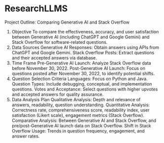 # ResearchLLMS
Project Outline: Comparing Generative AI and Stack Overflow
1. Objective
To compare the effectiveness, accuracy, and user satisfaction between Generative AI (including ChatGPT and Google Gemini) and Stack Overflow for software-related questions.
2. Data Sources
Generative AI Responses: Obtain answers using APIs from ChatGPT and Google Gemini.
Stack Overflow Posts: Extract questions and their accepted answers via database.
3. Time Frame
Pre-Generative AI Launch: Analyze Stack Overflow data before November 30, 2022.
Post-Generative AI Launch: Focus on questions posted after November 30, 2022, to identify potential shifts.
4. Question Selection Criteria
Languages: Focus on Python and Java.
Question Types: Include debugging, conceptual, and implementation questions.
Votes and Acceptance: Select questions with higher upvotes and accepted answers for quality assurance.
7. Data Analysis Plan
Qualitative Analysis: Depth and relevance of answers, readability, question understanding.
Quantitative Analysis: Correctness rate, comprehensiveness score, readability index, user satisfaction (Likert scale), engagement metrics (Stack Overflow).
Comparative Analysis: Between Generative AI and Stack Overflow, and pre/post-Generative AI launch data on Stack Overflow.
Shift in Stack Overflow Usage: Trends in question frequency, engagement, and answer rates.

